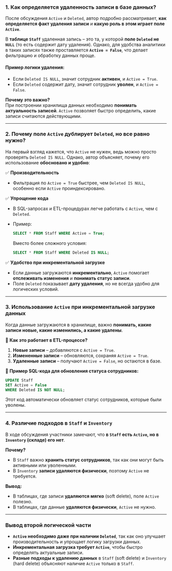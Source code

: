 ### **1. Как определяется удаленность записи в базе данных?**

После обсуждения `Active` и `Deleted`, автор подробно рассматривает, **как определяется факт удаления записи** и **какую роль в этом играет поле `Active`**.

В **таблице `Staff`** удаленная запись – это та, у которой **поле `Deleted` не `NULL`** (то есть содержит дату удаления). Однако, для удобства аналитики в таких записях также проставляется **`Active = False`**, что делает фильтрацию и обработку данных проще.

#### **Пример логики удаления:**

- Если `Deleted IS NULL`, значит сотрудник **активен**, и `Active = True`.
- Если `Deleted` содержит дату, значит сотрудник **уволен**, и `Active = False`.

**Почему это важно?**  
При построении хранилища данных необходимо **понимать актуальность записей**. `Active` позволяет быстро определить, какие записи считаются действующими.

---

### **2. Почему поле `Active` дублирует `Deleted`, но все равно нужно?**

На первый взгляд кажется, что `Active` не нужен, ведь можно просто проверять `Deleted IS NULL`. Однако, автор объясняет, почему его использование **обосновано и удобно**:

✅ **Производительность**

- Фильтрация по `Active = True` быстрее, чем `Deleted IS NULL`, особенно если `Active` проиндексировано.

✅ **Упрощение кода**

- В SQL-запросах и ETL-процедурах легче работать с `Active`, чем с `Deleted`.
- Пример:
    
    ```sql
    SELECT * FROM Staff WHERE Active = True;
    ```
    
    Вместо более сложного условия:
    
    ```sql
    SELECT * FROM Staff WHERE Deleted IS NULL;
    ```
    

✅ **Удобство при инкрементальной загрузке**

- Если данные загружаются **инкрементально**, `Active` помогает **отслеживать изменения** и **понимать статус записи**.
- Поле `Deleted` показывает **дату удаления**, но не всегда удобно для логических условий.

---

### **3. Использование `Active` при инкрементальной загрузке данных**

Когда данные загружаются в хранилище, важно **понимать, какие записи новые, какие изменились, а какие удалены**.

🔹 **Как это работает в ETL-процессе?**

1. **Новые записи** – добавляются с `Active = True`.
2. **Измененные записи** – обновляются, сохраняя `Active = True`.
3. **Удаленные записи** – получают `Active = False`, но остаются в базе.

🔹 **Пример SQL-кода для обновления статуса сотрудников:**

```sql
UPDATE Staff
SET Active = False
WHERE Deleted IS NOT NULL;
```

Этот код автоматически обновляет статус сотрудников, которые были уволены.

---

### **4. Различие подходов в `Staff` и `Inventory`**

В ходе обсуждения участники замечают, что **в `Staff` есть `Active`, но в `Inventory` (складе) его нет**.

**Почему?**

- В `Staff` важно **хранить статус сотрудников**, так как они могут быть активными или уволенными.
- В `Inventory` **записи удаляются физически**, поэтому `Active` не требуется.

**Вывод:**

- В таблицах, где записи **удаляются мягко** (soft delete), поле `Active` полезно.
- В таблицах, где данные **удаляются физически**, `Active` не нужно.

---

### **Вывод второй логической части**

- **`Active` необходимо даже при наличии `Deleted`**, так как оно улучшает производительность и упрощает логику загрузки данных.
- **Инкрементальная загрузка требует `Active`**, чтобы быстро определять актуальные записи.
- **Разные подходы к удалению данных** в `Staff` (soft delete) и `Inventory` (hard delete) объясняют наличие `Active` только в `Staff`.